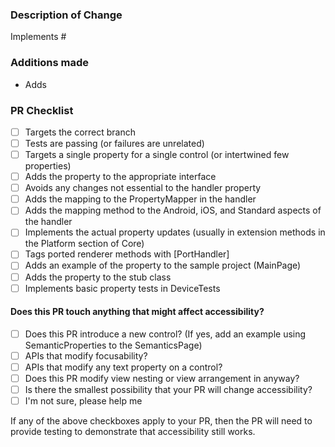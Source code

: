 

<!-- 

We are currently only accepting Pull Requests for .NET MAUI issues in our [Handler Property Backlog](https://github.com/dotnet/maui/projects/4). We will continue to update this repository over the next couple of months as we begin to accept more types of PRs.

Before you submit this PR, make sure you're building on and targeting the right branch!
     - If this is an enhancement or contains API changes or breaking changes, target main.
          - If the issue you're working on has a milestone, target the corresponding branch.
          - If this is a bug fix, target the branch of the latest stable version (unless the bug is only in a prerelease or main, of course!).
               See [Contributing](https://github.com/dotnet/maui/blob/main/.github/CONTRIBUTING.md) for more tips!

```
 PLEASE DELETE THE ALL THESE COMMENTS BEFORE SUBMITTING! THANKS!!!
```
 -->
### Description of Change ###

<!-- Please use the format "Implements #xxxx" for the issue this PR addresses -->

Implements #

### Additions made ###
<!-- List all the additions made here, example:

- Adds `Thickness Padding { get; }` to the `ILabel` interface
- Adds Padding property map to LabelHandler
- Adds Padding mapping methods to LabelHandler for Android and iOS
- Adds extension methods to apply Padding on Android/iOS
- Adds UILabel subclass MauiLabel (to support Padding, since UILabel doesn't by default)
- Adds DeviceTests for initial Padding values on iOS and Android

 -->

* Adds 

### PR Checklist ###

<!-- See our [Handler Property PR Guidelines](https://github.com/dotnet/maui/wiki/Handler-Property-PR-Guidelines) for more tips -->

- [ ] Targets the correct branch 
- [ ] Tests are passing (or failures are unrelated)
- [ ] Targets a single property for a single control (or intertwined few properties)
- [ ] Adds the property to the appropriate interface
- [ ] Avoids any changes not essential to the handler property
- [ ] Adds the mapping to the PropertyMapper in the handler
- [ ] Adds the mapping method to the Android, iOS, and Standard aspects of the handler
- [ ] Implements the actual property updates (usually in extension methods in the Platform section of Core)
- [ ] Tags ported renderer methods with [PortHandler]
- [ ] Adds an example of the property to the sample project (MainPage)
- [ ] Adds the property to the stub class
- [ ] Implements basic property tests in DeviceTests

#### Does this PR touch anything that might affect accessibility?
- [ ] Does this PR introduce a new control? (If yes, add an example using SemanticProperties to the SemanticsPage)
- [ ] APIs that modify focusability?
- [ ] APIs that modify any text property on a control?
- [ ] Does this PR modify view nesting or view arrangement in anyway?
- [ ] Is there the smallest possibility that your PR will change accessibility? 
- [ ] I'm not sure, please help me

If any of the above checkboxes apply to your PR, then the PR will need to provide testing to demonstrate that accessibility still works. 
